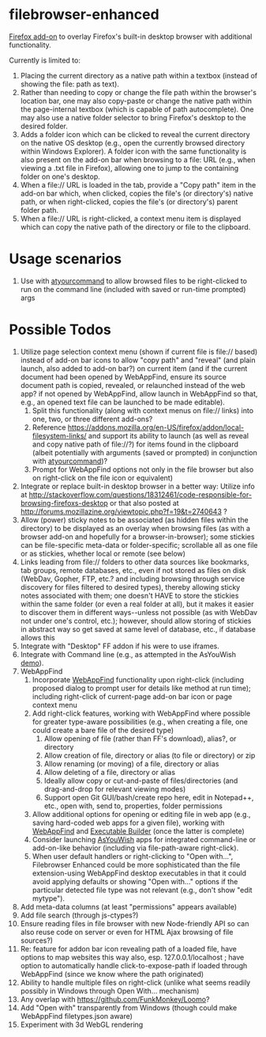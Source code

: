 # filebrowser-enhanced

[Firefox add-on](https://addons.mozilla.org/en-US/firefox/addon/filebrowser-enhanced/)
to overlay Firefox's built-in desktop browser with additional functionality.

Currently is limited to:

1. Placing the current directory as a native path within a textbox (instead
of showing the file: path as text).
1. Rather than needing to copy or change the file path within the
browser's location bar, one may also copy-paste or change the
native path within the page-internal textbox (which is capable of
path autocomplete). One may also use a native folder selector to
bring Firefox's desktop to the desired folder.
1. Adds a folder icon which can be clicked to reveal the current
directory on the native OS desktop (e.g., open the currently browsed
directory within Windows Explorer). A folder icon with the same
functionality is also present on the add-on bar when browsing to a
file: URL (e.g., when viewing a .txt file in Firefox), allowing one to
jump to the containing folder on one's desktop.
1. When a file:// URL is loaded in the tab, provide a "Copy path" item in the
add-on bar which, when clicked, copies the file's (or directory's) native
path, or when right-clicked, copies the file's (or directory's) parent
folder path.
1. When a file:// URL is right-clicked, a context menu item is displayed
which can copy the native path of the directory or file to the clipboard.

# Usage scenarios

1. Use with [atyourcommand](https://github.com/brettz9/atyourcommand)
to allow browsed files to be right-clicked to run on the command line
(included with saved or run-time prompted) args

# Possible Todos

1. Utilize page selection context menu (shown if current file is
file:// based) instead of add-on bar icons to allow "copy path" and "reveal"
(and plain launch, also added to add-on bar?) on current item (and
if the current document had been opened by WebAppFind, ensure
its source document path is copied, revealed, or relaunched instead
of the web app? if not opened by WebAppFind, allow launch in
WebAppFind so that, e.g., an opened text file can be launched to
be made editable).
    1. Split this functionality (along with context menus on file:// links)
    into one, two, or three different add-ons?
    1. Reference https://addons.mozilla.org/en-US/firefox/addon/local-filesystem-links/
    and support its ability to launch (as well as reveal and copy native
    path of file://?) for items found in the clipboard (albeit potentially
    with arguments (saved or prompted) in conjunction with
    [atyourcommand](https://github.com/brettz9/atyourcommand))?
    1. Prompt for WebAppFind options not only in the file browser but
    also on right-click on the file icon or equivalent)
1. Integrate or replace built-in desktop browser in a better way:
Utilize info at
http://stackoverflow.com/questions/18312461/code-responsible-for-browsing-firefoxs-desktop
or that also posted at http://forums.mozillazine.org/viewtopic.php?f=19&t=2740643 ?
1. Allow (power) sticky notes to be associated (as hidden files within
the directory) to be displayed as an overlay when browsing files (as
with a browser add-on and hopefully for a browser-in-browser); some
stickies can be file-specific meta-data or folder-specific; scrollable all
as one file or as stickies, whether local or remote (see below)
1. Links leading from file:// folders to other data sources like bookmarks,
tab groups, remote databases, etc., even if not stored as files on disk
(WebDav, Gopher, FTP, etc.? and including browsing through service
discovery for files filtered to desired types), thereby allowing sticky notes
associated with them; one doesn't HAVE to store the stickies within the
same folder (or even a real folder at all), but it makes it easier to discover
them in different ways--unless not possible (as with WebDav not under
one's control, etc.); however, should allow storing of stickies in abstract
way so get saved at same level of database, etc., if database allows this
1. Integrate with "Desktop" FF addon if his were to use iframes.
1. Integrate with Command line (e.g., as attempted in the AsYouWish
[demo](https://github.com/brettz9/asyouwish/blob/master/demos/requestPrivs-command-line-demo.html)).
1. WebAppFind
    1. Incorporate [WebAppFind](https://github.com/brettz9/webappfind)
    functionality upon right-click (including proposed dialog to prompt user
    for details like method at run time); including right-click of
    current-page add-on bar icon or page context menu
    1. Add right-click features, working with WebAppFind where possible for
    greater type-aware possibilities (e.g., when creating a file, one could
    create a bare file of the desired type)
        1. Allow opening of file (rather than FF's download), alias?,
        or directory
        1. Allow creation of file, directory or alias (to file or directory)
        or zip
        1. Allow renaming (or moving) of a file, directory or alias
        1. Allow deleting of a file, directory or alias
        1. Ideally allow copy or cut-and-paste of files/directories (and
        drag-and-drop for relevant viewing modes)
        1. Support open Git GUI/bash/create repo here, edit in Notepad++,
        etc., open with, send to, properties, folder permissions
    1. Allow additional options for opening or editing file in web app (e.g.,
    saving hard-coded web apps for a given file), working with
    [WebAppFind](https://github.com/brettz9/webappfind) and
    [Executable Builder](https://github.com/brettz9/executable-builder)
    (once the latter is complete)
    1. Consider launching [AsYouWish](https://github.com/brettz9/asyouwish/)
    apps for integrated command-line or add-on-like behavior (including via
    file-path-aware right-click).
    1. When user default handlers or right-clicking to "Open with...",
    Filebrowser Enhanced could be more sophisticated than the file
    extension-using WebAppFind desktop executables in that it could
    avoid applying defaults or showing "Open with..." options if the
    particular detected file type was not relevant (e.g., don't show
    "edit mytype").
1. Add meta-data columns (at least "permissions" appears available)
1. Add file search (through js-ctypes?)
1. Ensure reading files in file browser with new Node-friendly API
so can also reuse code on server or even for HTML Ajax browsing
of file sources?)
1. Re: feature for addon bar icon revealing path of a loaded file,
have options to map websites this way also, esp. 127.0.0.1/localhost ;
have option to automatically handle click-to-expose-path if loaded
through WebAppFind (since we know where the path originated)
1. Ability to handle multiple files on right-click (unlike what seems
readily possibly in Windows through Open With... mechanism)
1. Any overlap with <https://github.com/FunkMonkey/Loomo>?
1. Add "Open with" transparently from Windows (though could make WebAppFind filetypes.json aware)
1. Experiment with 3d WebGL rendering
